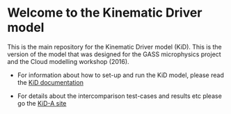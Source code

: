 # Welcome to the Kinematic Driver model

This is the main repository for the Kinematic Driver model (KiD). This is the version of the model that was designed for the GASS microphysics project and the Cloud modelling workshop (2016).

- For information about how to set-up and run the KiD model, please read the [KiD documentation](https://github.com/Adehill/KiD-A/blob/master/docs/KiD_2.3.2625.pdf)

- For details about the intercomparison test-cases and results etc please go the [KiD-A site](https://adehill.github.io/KiD-A/)
